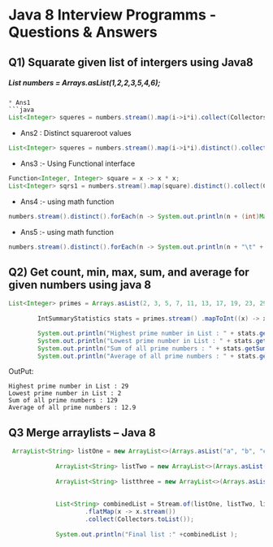 # Java 8 Interview Programms - Questions & Answers

## Q1) Squarate given list of intergers using Java8
##### List<Integer> numbers = Arrays.asList(1,2,2,3,5,4,6);
  
```java
* Ans1
```java
List<Integer> squeres = numbers.stream().map(i->i*i).collect(Collectors.toList());                      
```
* Ans2 : Distinct squareroot values

```java
List<Integer> squeres = numbers.stream().map(i->i*i).distinct().collect(Collectors.toList()); 
```

* Ans3 :- Using Functional interface
```java
Function<Integer, Integer> square = x -> x * x;	
List<Integer> sqrs1 = numbers.stream().map(square).distinct().collect(Collectors.toList());
```
* Ans4 :- using math function
```java
numbers.stream().distinct().forEach(n -> System.out.println(n + (int)Math.pow(n, 2)));
```
* Ans5 :- using math function
```java
numbers.stream().distinct().forEach(n -> System.out.println(n + "\t" +(int)Math.sqrt(n)));
```

## Q2) Get count, min, max, sum, and average for given numbers using java 8

```java
List<Integer> primes = Arrays.asList(2, 3, 5, 7, 11, 13, 17, 19, 23, 29);
		
		IntSummaryStatistics stats = primes.stream() .mapToInt((x) -> x) .summaryStatistics();

		System.out.println("Highest prime number in List : " + stats.getMax()); 
		System.out.println("Lowest prime number in List : " + stats.getMin());
		System.out.println("Sum of all prime numbers : " + stats.getSum()); 
		System.out.println("Average of all prime numbers : " + stats.getAverage());
```
OutPut:
```Console
Highest prime number in List : 29
Lowest prime number in List : 2
Sum of all prime numbers : 129
Average of all prime numbers : 12.9
```
## Q3 Merge arraylists – Java 8 
```java
 ArrayList<String> listOne = new ArrayList<>(Arrays.asList("a", "b", "c", "d", "e"));
         
	         ArrayList<String> listTwo = new ArrayList<>(Arrays.asList("a", "b", "c", "f", "g"));
	         
	         ArrayList<String> listthree = new ArrayList<>(Arrays.asList("h", "i", "j", "k", "l"));
	         
	         
	         List<String> combinedList = Stream.of(listOne, listTwo, listthree)
                     .flatMap(x -> x.stream())
                     .collect(Collectors.toList());
	         
	         System.out.println("Final list :" +combinedList );
```		 
	         
		 

